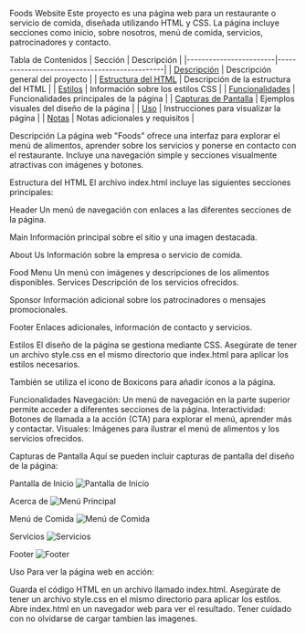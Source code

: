 Foods Website
Este proyecto es una página web para un restaurante o servicio de comida, diseñada utilizando HTML y CSS. La página incluye secciones como inicio, sobre nosotros, menú de comida, servicios, patrocinadores y contacto.

Tabla de Contenidos
| Sección                | Descripción                                   |
|------------------------|-----------------------------------------------|
| [Descripción](#descripción)                | Descripción general del proyecto              |
| [Estructura del HTML](#estructura-del-html) | Descripción de la estructura del HTML          |
| [Estilos](#estilos)                      | Información sobre los estilos CSS              |
| [Funcionalidades](#funcionalidades)       | Funcionalidades principales de la página       |
| [Capturas de Pantalla](#capturas-de-pantalla) | Ejemplos visuales del diseño de la página      |
| [Uso](#uso)                              | Instrucciones para visualizar la página        |
| [Notas](#notas)                          | Notas adicionales y requisitos                 |

Descripción
La página web "Foods" ofrece una interfaz para explorar el menú de alimentos, aprender sobre los servicios y ponerse en contacto con el restaurante. Incluye una navegación simple y secciones visualmente atractivas con imágenes y botones.

Estructura del HTML
El archivo index.html incluye las siguientes secciones principales:

Header
Un menú de navegación con enlaces a las diferentes secciones de la página.

Main
Información principal sobre el sitio y una imagen destacada.

About Us
Información sobre la empresa o servicio de comida.

Food Menu
Un menú con imágenes y descripciones de los alimentos disponibles.
Services
Descripción de los servicios ofrecidos.

Sponsor
Información adicional sobre los patrocinadores o mensajes promocionales.

Footer
Enlaces adicionales, información de contacto y servicios.

Estilos
El diseño de la página se gestiona mediante CSS. Asegúrate de tener un archivo style.css en el mismo directorio que index.html para aplicar los estilos necesarios.

También se utiliza el icono de Boxicons para añadir íconos a la página.

Funcionalidades
Navegación: Un menú de navegación en la parte superior permite acceder a diferentes secciones de la página.
Interactividad: Botones de llamada a la acción (CTA) para explorar el menú, aprender más y contactar.
Visuales: Imágenes para ilustrar el menú de alimentos y los servicios ofrecidos.

Capturas de Pantalla
Aquí se pueden incluir capturas de pantalla del diseño de la página:

Pantalla de Inicio
![Pantalla de Inicio](/images/img/1.png)

Acerca de
![Menú Principal](/images/img/2.png)

Menú de Comida
![Menú de Comida](/images/img/3.png)

Servicios
![Servicios](/images/img/4.png)

Footer
![Footer](/images/img/5.png)

Uso
Para ver la página web en acción:

Guarda el código HTML en un archivo llamado index.html.
Asegúrate de tener un archivo style.css en el mismo directorio para aplicar los estilos.
Abre index.html en un navegador web para ver el resultado.
Tener cuidado con no olvidarse de cargar tambien las imagenes.
